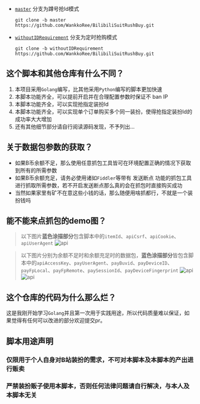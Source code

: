 

- [`master`](https://github.com/WankkoRee/BilibiliSuitRushBuy/tree/master) 分支为蹲号抢Id模式
  ```shell
  git clone -b master https://github.com/WankkoRee/BilibiliSuitRushBuy.git
  ```
- [`withoutIDRequirement`](https://github.com/WankkoRee/BilibiliSuitRushBuy/tree/withoutIDRequirement) 分支为定时抢购模式
  ```shell
  git clone -b withoutIDRequirement https://github.com/WankkoRee/BilibiliSuitRushBuy.git
  ```

## 这个脚本和其他仓库有什么不同？

1. 本项目采用`Golang`编写，比其他采用`Python`编写的脚本更加快速
2. 本脚本功能齐全，可以提前开启并在合理配置参数时保证不 ban IP
3. 本脚本功能齐全，可以实现抢指定装扮Id
4. 本脚本功能齐全，可以实现单个订单购买多个同一装扮，使得抢指定装扮Id的成功率大大增加
5. 还有其他细节部分请自行阅读源码发现，不予列出...

## 关于数据包参数的获取？

- 如果B币余额不足，那么使用任意抓包工具皆可在环境配置正确的情况下获取到所有的所需参数
- 如果B币余额充足，请务必使用诸如`Fiddler`等带有 发送断点 功能的抓包工具进行抓取所需参数，若不开启发送断点那么真的会在抓包时直接购买成功
- 当然如果家里有矿不在意这些小钱的话，那么随便用啥抓都行，不就是一个装扮钱吗

## 能不能来点抓包的demo图？

> 以下图片**蓝色涂描部分**包含脚本中的`itemId`、`apiCsrf`、`apiCookie`、`apiUserAgent`
> ![api](./Screenshots/AFEF4592952FF90CBBE8E0D15301F966BBEEF546.png)

> 以下图片分别为余额不足时和余额充足时的数据包，**蓝色涂描部分**皆包含脚本中的`apiAccessKey`、`payUserAgent`、`payBuvid`、`payDeviceID`、`payFpLocal`、`payFpRemote`、`paySessionId`、`payDeviceFingerprint`
> ![api](./Screenshots/A0D7D8D2E1C81F69439D4263E7559058E0ED1F14.png)
> ![api](./Screenshots/F288684AD35F9D3E9B619706736874511C6DB4AA.png)

## 这个仓库的代码为什么那么烂？

这是我刚开始学习`Golang`并且第一次用于实践用途，所以代码质量难以保证，如果觉得有任何可以改进的部分欢迎提交pr。

## 脚本用途声明

### 仅限用于个人自身对B站装扮的需求，不可对本脚本及本脚本的产出进行贩卖
### 严禁装扮贩子使用本脚本，否则任何法律问题请自行解决，与本人及本脚本无关
